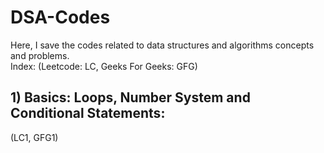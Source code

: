 # DSA-Codes
Here, I save the codes related to data structures and algorithms concepts and problems.  
Index:  (Leetcode: LC, Geeks For Geeks: GFG)  

## **1) Basics: Loops, Number System and Conditional Statements:**
  (LC1, GFG1)